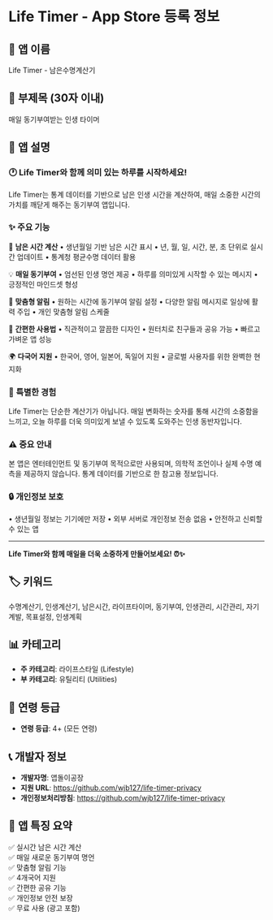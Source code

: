 # Life Timer - App Store 등록 정보

## 📱 **앱 이름**
Life Timer - 남은수명계산기

## 📝 **부제목** (30자 이내)
매일 동기부여받는 인생 타이머

## 📖 **앱 설명**

### 🕐 **Life Timer와 함께 의미 있는 하루를 시작하세요!**

Life Timer는 통계 데이터를 기반으로 남은 인생 시간을 계산하여, 매일 소중한 시간의 가치를 깨닫게 해주는 동기부여 앱입니다.

### ✨ **주요 기능**

🎯 **남은 시간 계산**
• 생년월일 기반 남은 시간 표시
• 년, 월, 일, 시간, 분, 초 단위로 실시간 업데이트
• 통계청 평균수명 데이터 활용

💡 **매일 동기부여**
• 엄선된 인생 명언 제공
• 하루를 의미있게 시작할 수 있는 메시지
• 긍정적인 마인드셋 형성

🔔 **맞춤형 알림**
• 원하는 시간에 동기부여 알림 설정
• 다양한 알림 메시지로 일상에 활력 주입
• 개인 맞춤형 알림 스케줄

📱 **간편한 사용법**
• 직관적이고 깔끔한 디자인
• 원터치로 친구들과 공유 가능
• 빠르고 가벼운 앱 성능

🌍 **다국어 지원**
• 한국어, 영어, 일본어, 독일어 지원
• 글로벌 사용자를 위한 완벽한 현지화

### 🎨 **특별한 경험**

Life Timer는 단순한 계산기가 아닙니다. 매일 변화하는 숫자를 통해 시간의 소중함을 느끼고, 오늘 하루를 더욱 의미있게 보낼 수 있도록 도와주는 인생 동반자입니다.

### ⚠️ **중요 안내**

본 앱은 엔터테인먼트 및 동기부여 목적으로만 사용되며, 의학적 조언이나 실제 수명 예측을 제공하지 않습니다. 통계 데이터를 기반으로 한 참고용 정보입니다.

### 🔒 **개인정보 보호**

• 생년월일 정보는 기기에만 저장
• 외부 서버로 개인정보 전송 없음
• 안전하고 신뢰할 수 있는 앱

---

**Life Timer와 함께 매일을 더욱 소중하게 만들어보세요! ⏰✨**

## 🏷️ **키워드**
수명계산기, 인생계산기, 남은시간, 라이프타이머, 동기부여, 인생관리, 시간관리, 자기계발, 목표설정, 인생계획

## 📊 **카테고리**
- **주 카테고리**: 라이프스타일 (Lifestyle)
- **부 카테고리**: 유틸리티 (Utilities)

## 🎯 **연령 등급**
- **연령 등급**: 4+ (모든 연령)

## 📞 **개발자 정보**
- **개발자명**: 앱돌이공장
- **지원 URL**: https://github.com/wjb127/life-timer-privacy
- **개인정보처리방침**: https://github.com/wjb127/life-timer-privacy

## 🌟 **앱 특징 요약**
✅ 실시간 남은 시간 계산  
✅ 매일 새로운 동기부여 명언  
✅ 맞춤형 알림 기능  
✅ 4개국어 지원  
✅ 간편한 공유 기능  
✅ 개인정보 안전 보장  
✅ 무료 사용 (광고 포함) 